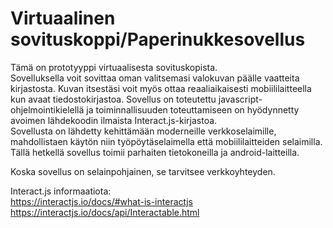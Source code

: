 # Virtuaalinen sovituskoppi/Paperinukkesovellus

Tämä on prototyyppi virtuaalisesta sovituskopista.<br/>
Sovelluksella voit sovittaa oman valitsemasi valokuvan päälle vaatteita kirjastosta. Kuvan itsestäsi voit myös ottaa reaaliaikaisesti mobiililaitteella kun avaat tiedostokirjastoa.
Sovellus on toteutettu javascript- ohjelmointikielellä ja toiminnallisuuden toteuttamiseen on hyödynnetty avoimen lähdekoodin ilmaista Interact.js-kirjastoa.<br/>
Sovellusta on lähdetty kehittämään moderneille verkkoselaimille, mahdollistaen käytön niin työpöytäselaimella että mobiililaitteiden selaimilla. Tällä hetkellä sovellus toimii parhaiten tietokoneilla ja android-laitteilla.

Koska sovellus on selainpohjainen, se tarvitsee verkkoyhteyden.<br/>


Interact.js informaatiota:<br/>
https://interactjs.io/docs/#what-is-interactjs <br/>
https://interactjs.io/docs/api/Interactable.html
<br/>
